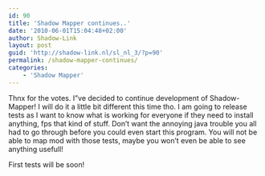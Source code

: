 ```yaml
---
id: 90
title: 'Shadow Mapper continues..'
date: '2010-06-01T15:04:48+02:00'
author: Shadow-Link
layout: post
guid: 'http://shadow-link.nl/sl_nl_3/?p=90'
permalink: /shadow-mapper-continues/
categories:
    - 'Shadow Mapper'
---
```


Thnx for the votes. I”ve decided to continue development of Shadow-Mapper! I will do it a little bit different this time tho. I am going to release tests as I want to know what is working for everyone if they need to install anything, fps that kind of stuff. Don’t want the annoying java trouble you all had to go through before you could even start this program. You will not be able to map mod with those tests, maybe you won’t even be able to see anything usefull!

First tests will be soon!